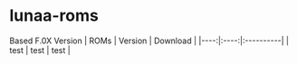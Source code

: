 # lunaa-roms
Based F.0X Version
| ROMs | Version | Download |
|----:|:----:|:----------|
| test | test | test | 
